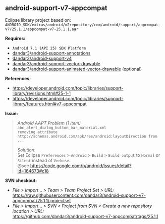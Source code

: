 ## android-support-v7-appcompat

Eclipse library project based on:<br/>
`ANDROID_SDK/extras/android/m2repository/com/android/support/appcompat-v7/25.1.1/appcompat-v7-25.1.1.aar`

**Requires:**
- `Android 7.1 (API 25) SDK Platform`
- [dandar3/android-support-annotations](https://github.com/dandar3/android-support-annotations/tree/25.1.1)
- [dandar3/android-support-v4](https://github.com/dandar3/android-support-v4/tree/25.1.1)
- [dandar3/android-support-vector-drawable](https://github.com/dandar3/android-support-vector-drawable/tree/25.1.1)
- [dandar3/android-support-animated-vector-drawable](https://github.com/dandar3/android-support-animated-vector-drawable/tree/25.1.1) (optional)

**References:**
- https://developer.android.com/topic/libraries/support-library/revisions.html#25-1-1
- https://developer.android.com/topic/libraries/support-library/features.html#v7-appcompat

**Issue:**<br/>
 > _Android AAPT Problem (1 item)_<br/>
 > `abc_alert_dialog_button_bar_material.xml` <br/>
 > `removing attribute http://schemas.android.com/apk/res/android:layoutDirection from ...`<br/>
 >
 > _Solution_:<br/>
 > Set Eclipse `Preferences` > `Android` > `Build` > `Build output` to `Normal` or `Silent` instead of `Verbose`.<br/>
 > @see https://code.google.com/p/android/issues/detail?id=164673#c18

**SVN checkout:**
- _File > Import... > Team > Team Project Set > URL:_<br/>
  https://raw.githubusercontent.com/dandar3/android-support-v7-appcompat/25.1.1/.projectset
- _File > Import... > SVN > Project from SVN > Create a new repository location > URL:_<br/>
  https://github.com/dandar3/android-support-v7-appcompat/tags/25.1.1